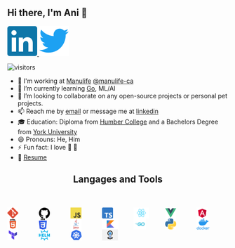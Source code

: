 ## Hi there, I'm Ani 👋

<div class='sm_icons'>
  <a href="https://www.linkedin.com/in/aniaggarwal/">
    <img src="./ico/linkedin.svg" alt="Linkedin" />
  </a>
  <a href="https://twitter.com/ani171997">
    <img src="./ico/twitter.svg" alt="Twitter" />
  </a>
</div>

![visitors](https://visitor-badge.glitch.me/badge?page_id=ani1797.ani1797)
<br />

- 🔭 I'm working at [Manulife](https://www.manulife.ca) [@manulife-ca](https://github.com/manulife-ca)
- 🌱 I’m currently learning [Go](https://golang.org/), ML/AI
- 👯 I’m looking to collaborate on any open-source projects or personal pet projects.
- 📫 Reach me by [email](mailto://ani.aggarwal@mail.utoronto.ca) or message me at [linkedin](https://www.linkedin.com/in/aniaggarwal/)
- 🎓 Education: Diploma from [Humber College](https://humber.ca/) and a Bachelors Degree from [York University](https://www.yorku.ca/)
- 😄 Pronouns: He, Him
- ⚡ Fun fact: I love 🔧 🍕
- 📝 [Resume](#)


<h2 align="center">Langages and Tools</h2>
<br />
<br />
<div style="display: grid; grid-template-columns: repeat(7, 1fr)">
  <img src="./png/git.png" alt="Git" height="25px" />
  <img src="./png/github.png" alt="GitHub" height="25px" />
  <img src="./png/js.png" alt="Javascript" height="25px" />
  <img src="./png/ts.png" alt="Typescript" height="25px" />
  <img src="./png/react.png" alt="React JS" height="25px" />
  <img src="./png/vue.png" alt="Vue JS" height="25px" />
  <img src="./png/angular.png" alt="Angular" height="25px" />
  <img src="./png/html5.png" alt="HTML 5" height="25px" />
  <img src="./png/css3.png" alt="CSS 3" height="25px" />
  <img src="./png/java.png" alt="Java" height="25px" />
  <img src="./png/kotlin.png" alt="Kotlin" height="25px" />
  <img src="./png/go.png" alt="Go" height="25px" />
  <img src="./png/python.png" alt="Python" height="25px" />
  <img src="./png/docker.png" alt="Docker" height="25px" />
  <img src="./png/terraform.png" alt="Terraform" height="25px" />
  <img src="./png/helm.png" alt="Helm" height="25px" />
  <img src="./png/kubernetes.png" alt="Kubernetes" height="25px" />
  <img src="./png/cloudfoundry.png" alt="Cloud Foundry" height="25px" />
</div>

<br />
<!-- <img src="https://github-readme-stats.vercel.app/api?username=ani1797&show_icons=true&theme=nord" alt="ani1797" /> -->
